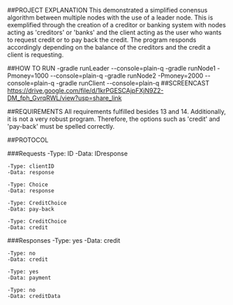 
##PROJECT EXPLANATION
This demonstrated a simplified conensus algorithm between multiple nodes with the use of a leader node. This is exemplified through the creation of a
creditor or banking system with nodes acting as 'creditors' or 'banks' and the client acting as the user who wants to request credit or to pay back the credit.
The program responds accordingly depending on the balance of the creditors and the credit a client is requesting.

##HOW TO RUN
    -gradle runLeader --console=plain-q
    -gradle runNode1 -Pmoney=1000 --console=plain-q
    -gradle runNode2 -Pmoney=2000 --console=plain-q
    -gradle runClient --console=plain-q
##SCREENCAST
https://drive.google.com/file/d/1krPGESCAjpFXjN9Z2-DM_fph_GvrqRWL/view?usp=share_link

##REQUIREMENTS 
All requirements fulfilled besides 13 and 14. Additionally, it is not a very robust program. Therefore, the options such as 'credit' and 'pay-back' must be spelled correctly.

##PROTOCOL

###Requests
    -Type: ID
    -Data: IDresponse

    -Type: clientID
    -Data: response

    -Type: Choice
    -Data: response

    -Type: CreditChoice
    -Data: pay-back

    -Type: CreditChoice
    -Data: credit
    

###Responses
    -Type: yes
    -Data: credit

    -Type: no
    -Data: credit

    -Type: yes
    -Data: payment

    -Type: no
    -Data: creditData